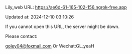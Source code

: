Lily_web URL: https://ae6d-61-165-102-156.ngrok-free.app

Updated at: 2024-12-10 03:10:26

If you cannot open this URL, the server might be down.

Please contact: 

goley04@foxmail.com Or Wechat:GL_yeaH